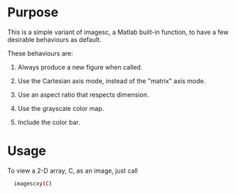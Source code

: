 # Purpose

This is a simple variant of imagesc, a Matlab built-in function, to have a few desirable behaviours as default.

These behaviours are:

1. Always produce a new figure when called.

2. Use the Cartesian axis mode, instead of the "matrix" axis mode.

3. Use an aspect ratio that respects dimension.

4. Use the grayscale color map.

5. Include the color bar.

# Usage

To view a 2-D array, C, as an image, just call

```bash
  imagescxy(C)
```
